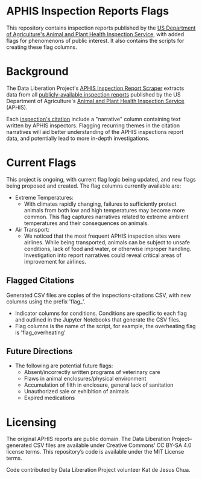 # APHIS Inspection Reports Flags
This repository contains inspection reports published by the [US Department of Agriculture's Animal and Plant Health Inspection Service]([url](https://www.aphis.usda.gov/aphis/home/)), with added flags for phenomenons of public interest. It also contains the scripts for creating these flag columns. 

# Background
The Data Liberation Project's [APHIS Inspection Report Scraper](https://github.com/data-liberation-project/aphis-inspection-reports) extracts data from all [publicly-available inspection reports](https://efile.aphis.usda.gov/PublicSearchTool/s/inspection-reports) published by the US Department of Agriculture's [Animal and Plant Health Inspection Service](https://www.aphis.usda.gov/aphis/home/) (APHIS).

Each [inspection's citation]([url](https://github.com/data-liberation-project/aphis-inspection-reports/blob/main/data/combined/inspections-citations.csv)) include a "narrative" column containing text written by APHIS inspectors. Flagging recurring themes in the citation narratives will aid better understanding of the APHIS inspections report data, and potentially lead to more in-depth investigations. 

# Current Flags
This project is ongoing, with current flag logic being updated, and new flags being proposed and created. The flag columns currently available are: 
 * Extreme Temperatures:
   * With climates rapidly changing, failures to sufficiently protect animals from both low and high temperatures may become more common. This flag captures narratives related to extreme ambient temperatures and their consequences on animals.
 * Air Transport:
   * We noticed that the most frequent APHIS inspection sites were airlines. While being transported, animals can be subject to unsafe conditions, lack of food and water, or otherwise improper handling. Investigation into report narratives could reveal critical areas of improvement for airlines.

## Flagged Citations 
Generated CSV files are copies of the inspections-citations CSV, with new columns using the prefix 'flag_'.
  * Indicator columns for conditions. Conditions are specific to each flag and outlined in the Jupyter Notebooks that generate the CSV files. 
  * Flag columns is the name of the script, for example, the overheating flag is 'flag_overheating'

  
## Future Directions
* The following are potential future flags:
    * Absent/incorrectly written programs of veterinary care
    * Flaws in animal enclosures/physical environment
    * Accumulation of filth in enclosure, general lack of sanitation
    * Unauthorized sale or exhibition of animals
    * Expired medications
      
# Licensing 
The original APHIS reports are public domain. The Data Liberation Project–generated CSV files are available under Creative Commons’ CC BY-SA 4.0 license terms. This repository’s code is available under the MIT License terms.

Code contributed by Data Liberation Project volunteer Kat de Jesus Chua. 

